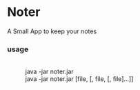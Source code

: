 # Noter

A Small App to keep your notes

### usage

<br/>
  &emsp;&emsp;&emsp;java -jar noter.jar
  <br/>
  &emsp;&emsp;&emsp;java -jar noter.jar [file, [, file, [, file]...]]

